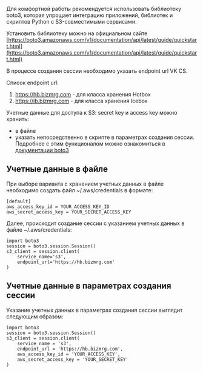 Для комфортной работы рекомендуется использовать библиотеку boto3, которая упрощает интеграцию приложений, библиотек и скриптов Python c S3-совместимыми сервисами. 

Установить библиотеку можно на официальном сайте [https://boto3.amazonaws.com/v1/documentation/api/latest/guide/quickstart.html](https://boto3.amazonaws.com/v1/documentation/api/latest/guide/quickstart.html)

В процессе создания сессии необходимо указать endpoint url VK CS.

Список endpoint url:

1.  https://hb.bizmrg.com - для класса хранения Hotbox
2.  https://ib.bizmrg.com - для класса хранения Icebox

Учетные данные для доступа к S3: secret key и access key можно хранить:

*   в файле
*   указать непосредственно в скрипте в параметрах создания сессии. Подробнее с этим функционалом можно ознакомиться в [документации boto3](https://boto3.amazonaws.com/v1/documentation/api/latest/guide/quickstart.html#configuration) 

Учетные данные в файле
----------------------

При выборе варианта с хранением учетных данных в файле необходимо создать файл ~/.aws/credentials в формате:

```
[default]
aws_access_key_id = YOUR_ACCESS_KEY_ID
aws_secret_access_key = YOUR_SECRET_ACCESS_KEY
```

Далее, происходит создание сессии с указанием учетных данных в файле ~/.aws/credentials:

```
import boto3
session = boto3.session.Session()
s3_client = session.client(
    service_name='s3',
    endpoint_url='https://hb.bizmrg.com'
)
```

Учетные данные в параметрах создания сессии
-------------------------------------------

Указание учетных данных в параметрах создания сессии выглядит следующим образом:

```
import boto3
session = boto3.session.Session()
s3_client = session.client(
    service_name = 's3',
    endpoint_url = 'https://hb.bizmrg.com',
    aws_access_key_id = 'YOUR_ACCESS_KEY',
    aws_secret_access_key = 'YOUR_SECRET_KEY'
)
```